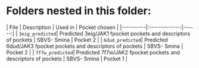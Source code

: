 # Folders nested in this folder:

| File   |      Description      |  Used in  |  Pocket chosen  |
|----------|:-------------:|------:|
| `3eig_predicted`| Predicted 3eig/JAK1 fpocket pockets and descriptors of pockets | SBVS- Smina | Pocket 2 |
| `6dud_predicted`| Predicted 6dud/JAK3 fpocket pockets and descriptors of pockets | SBVS- Smina | Pocket 2 |
| `7f7w_predicted`| Predicted 7f7w/JAK2 fpocket pockets and descriptors of pockets | SBVS- Smina | Pocket 1 |
